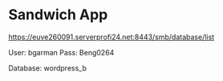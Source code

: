 # Sandwich App

https://euve260091.serverprofi24.net:8443/smb/database/list

User: bgarman
Pass: Beng0264

Database: wordpress_b

